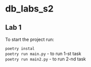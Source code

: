 # db_labs_s2

## Lab 1

To start the project run: <br/>

`poetry instal` <br/>
`poetry run main.py` - to run 1-st task <br/>
`poetry run main2.py` - to run 2-nd task